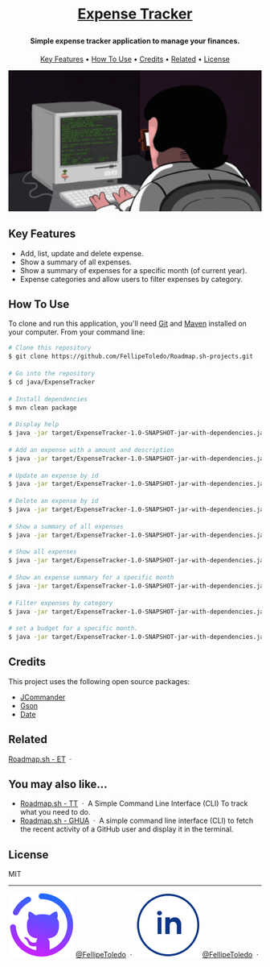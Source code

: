 
<h1 align="center">
  
  [Expense Tracker](https://github.com/FellipeToledo/Roadmap.sh-projects/tree/main/java/ExpenseTracker)
 
</h1>

<h4 align="center">Simple expense tracker application to manage your finances.</h4>

<p align="center">
  <a href="#Key-features">Key Features</a> •
  <a href="#how-to-use">How To Use</a> •
  <a href="#credits">Credits</a> •
  <a href="#related">Related</a> •
  <a href="#license">License</a>
</p>

![screenshot](https://raw.githubusercontent.com/FellipeToledo/files/c6c8e62520e32ee88d89648f2c034cba4f8af9c4/tenor.gif)

## Key Features

* Add, list, update and delete expense.
* Show a summary of all expenses.
* Show a summary of expenses for a specific month (of current year).
* Expense categories and allow users to filter expenses by category.

## How To Use

To clone and run this application, you'll need [Git](https://git-scm.com) and [Maven](https://maven.apache.org/download.cgi) installed on your computer. From your command line:

```bash
# Clone this repository
$ git clone https://github.com/FellipeToledo/Roadmap.sh-projects.git

# Go into the repository
$ cd java/ExpenseTracker

# Install dependencies
$ mvn clean package

# Display help
$ java -jar target/ExpenseTracker-1.0-SNAPSHOT-jar-with-dependencies.jar -h

# Add an expense with a amount and description 
$ java -jar target/ExpenseTracker-1.0-SNAPSHOT-jar-with-dependencies.jar -a <amount> <description> <category>

# Update an expense by id 
$ java -jar target/ExpenseTracker-1.0-SNAPSHOT-jar-with-dependencies.jar -u <id> <amount> <description> <category>

# Delete an expense by id 
$ java -jar target/ExpenseTracker-1.0-SNAPSHOT-jar-with-dependencies.jar -d <id>

# Show a summary of all expenses
$ java -jar target/ExpenseTracker-1.0-SNAPSHOT-jar-with-dependencies.jar -s

# Show all expenses
$ java -jar target/ExpenseTracker-1.0-SNAPSHOT-jar-with-dependencies.jar -l

# Show an expense summary for a specific month
$ java -jar target/ExpenseTracker-1.0-SNAPSHOT-jar-with-dependencies.jar -m <specific month (1-12)>

# Filter expenses by category
$ java -jar target/ExpenseTracker-1.0-SNAPSHOT-jar-with-dependencies.jar -c <category>

# set a budget for a specific month.
$ java -jar target/ExpenseTracker-1.0-SNAPSHOT-jar-with-dependencies.jar -b <month> <amount>


```

## Credits

This project uses the following open source packages:

- [JCommander](https://jcommander.org/)
- [Gson](https://github.com/google/gson/)
- [Date](https://docs.oracle.com/en/java/javase/21/docs/api/java.base/java/time/package-summary.html/)

## Related

[Roadmap.sh - ET](https://roadmap.sh/projects/expense-tracker) &nbsp;&middot;&nbsp;

## You may also like...

- [Roadmap.sh - TT](https://roadmap.sh/projects/task-tracker) &nbsp;&middot;&nbsp;  A Simple Command Line Interface (CLI)
  To track what you need to do.
- [Roadmap.sh - GHUA](https://roadmap.sh/projects/github-user-activity) &nbsp;&middot;&nbsp; A simple command line interface (CLI) to fetch the recent activity of a GitHub user and display it in the terminal.

## License

MIT

---

<div align="center">



 ![screenshot](https://raw.githubusercontent.com/FellipeToledo/files/refs/heads/main/github-desktop.svg) [@FellipeToledo](https://github.com/FellipeToledo) &nbsp;&middot;&nbsp;   ![screenshot](https://raw.githubusercontent.com/FellipeToledo/files/refs/heads/main/linkedin-outlined.svg) [@FellipeToledo](https://www.linkedin.com/in/fellipetoledo/) &nbsp;&middot;&nbsp;  

</div>
